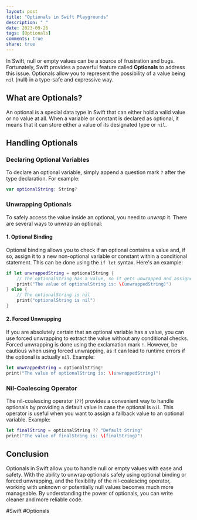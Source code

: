 ```yaml
---
layout: post
title: "Optionals in Swift Playgrounds"
description: " "
date: 2023-09-26
tags: [Optionals]
comments: true
share: true
---
```


In Swift, null or empty values can be a source of frustration and bugs. Fortunately, Swift provides a powerful feature called **Optionals** to address this issue. Optionals allow you to represent the possibility of a value being `nil` (null) in a type-safe and expressive way.

## What are Optionals?

An optional is a special data type in Swift that can either hold a valid value or no value at all. When a variable or constant is declared as optional, it means that it can store either a value of its designated type or `nil`.

## Handling Optionals

### Declaring Optional Variables

To declare an optional variable, simply append a question mark `?` after the type declaration. For example:
```swift
var optionalString: String?
```

### Unwrapping Optionals

To safely access the value inside an optional, you need to *unwrap* it. There are several ways to unwrap an optional:

#### 1. Optional Binding

Optional binding allows you to check if an optional contains a value and, if so, assign it to a new non-optional variable or constant within a conditional statement. This can be done using the `if let` syntax. Here's an example:
```swift
if let unwrappedString = optionalString {
    // The optionalString has a value, so it gets unwrapped and assigned to the unwrappedString constant
    print("The value of optionalString is: \(unwrappedString)")
} else {
    // The optionalString is nil
    print("optionalString is nil")
}
```

#### 2. Forced Unwrapping

If you are absolutely certain that an optional variable has a value, you can use forced unwrapping to extract the value without any conditional checks. Forced unwrapping is done using the exclamation mark `!`. However, be cautious when using forced unwrapping, as it can lead to runtime errors if the optional is actually `nil`. Example:
```swift
let unwrappedString = optionalString!
print("The value of optionalString is: \(unwrappedString)")
```

### Nil-Coalescing Operator

The nil-coalescing operator (`??`) provides a convenient way to handle optionals by providing a default value in case the optional is `nil`. This operator is useful when you want to assign a fallback value to an optional variable. Example:
```swift
let finalString = optionalString ?? "Default String"
print("The value of finalString is: \(finalString)")
```

## Conclusion

Optionals in Swift allow you to handle null or empty values with ease and safety. With the ability to unwrap optionals safely using optional binding or forced unwrapping, and the flexibility of the nil-coalescing operator, working with unknown or potentially null values becomes much more manageable. By understanding the power of optionals, you can write cleaner and more reliable code.

#Swift #Optionals